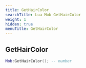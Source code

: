 ```yaml
---
title: GetHairColor
searchTitle: Lua Mob GetHairColor
weight: 1
hidden: true
menuTitle: GetHairColor
---
```

## GetHairColor
```lua
Mob:GetHairColor(); -- number
```